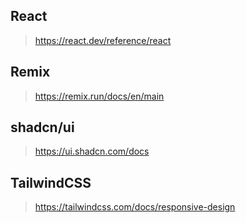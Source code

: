 ## React
> https://react.dev/reference/react
## Remix
> https://remix.run/docs/en/main
## shadcn/ui
> https://ui.shadcn.com/docs
## TailwindCSS
> https://tailwindcss.com/docs/responsive-design